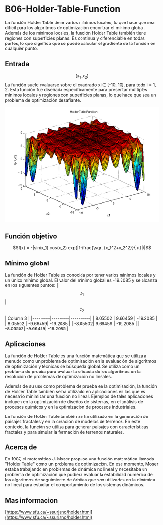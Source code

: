 # B06-Holder-Table-Function
La función Holder Table tiene varios mínimos locales, lo que hace que sea difícil para los algoritmos de optimización encontrar el mínimo global. Además de los mínimos locales, la función Holder Table también tiene regiones con superficies planas. Es continua y diferenciable en todas partes, lo que significa que se puede calcular el gradiente de la función en cualquier punto.

## Entrada
$$(x_1, x_2)$$
La función suele evaluarse sobre el cuadrado xi ∈ [-10, 10], para todo i = 1, 2. Esta función fue diseñada específicamente para presentar múltiples mínimos locales y regiones con superficies planas, lo que hace que sea un problema de optimización desafiante.

![Descripción de la imagen](./picture.png)
## Función objetivo
```math
f(x) = -|sin(x_1) cos(x_2) exp(|1-\frac{\sqrt {x_1^2+x_2^2}}{ π}|)|
```
## Mínimo global
La función de Holder Table es conocida por tener varios mínimos locales y un único mínimo global. El valor del mínimo global es -19.2085 y se alcanza en los siguientes puntos:
| $$x_1$$ | $$x_2$$ | Column 3 |
|---------|---------|----------|
| 8.05502 | 9.66459 | -19.2085 |
| 8.05502 | -9.66459| -19.2085 |
| -8.05502| 9.66459 | -19.2085 |
| -8.05502| -9.66459| -19.2085 |

## Aplicaciones
La función de Holder Table es una función matemática que se utiliza a menudo como un problema de optimización en la evaluación de algoritmos de optimización y técnicas de búsqueda global. Se utiliza como un problema de prueba para evaluar la eficacia de los algoritmos en la resolución de problemas de optimización no lineales.

Además de su uso como problema de prueba en la optimización, la función de Holder Table también se ha utilizado en aplicaciones en las que es necesario minimizar una función no lineal. Ejemplos de tales aplicaciones incluyen en la optimización de diseños de sistemas, en el análisis de procesos químicos y en la optimización de procesos industriales.

La función de Holder Table también se ha utilizado en la generación de paisajes fractales y en la creación de modelos de terrenos. En este contexto, la función se utiliza para generar paisajes con características fractales y para simular la formación de terrenos naturales.

## Acerca de
En 1987, el matemático J. Moser propuso una función matemática llamada "Holder Table" como un problema de optimización. En ese momento, Moser estaba trabajando en problemas de dinámica no lineal y necesitaba un problema de optimización que pudiera evaluar la estabilidad numérica de los algoritmos de seguimiento de órbitas que son utilizados en la dinámica no lineal para estudiar el comportamiento de los sistemas dinámicos. 

## Mas informacion
[https://www.sfu.ca/~ssurjano/holder.html](https://www.sfu.ca/~ssurjano/holder.html)

